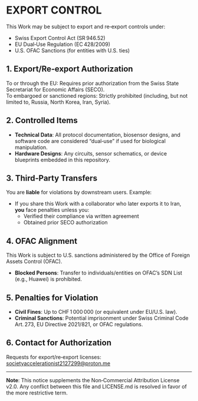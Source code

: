 # EXPORT CONTROL

This Work may be subject to export and re‑export controls under:

- Swiss Export Control Act (SR 946.52)  
- EU Dual‑Use Regulation (EC 428/2009)  
- U.S. OFAC Sanctions (for entities with U.S. ties)  

## 1. Export/Re‑export Authorization  
To or through the EU: Requires prior authorization from the Swiss State Secretariat for Economic Affairs (SECO).  
To embargoed or sanctioned regions: Strictly prohibited (including, but not limited to, Russia, North Korea, Iran, Syria).  

## 2. Controlled Items  
- **Technical Data**: All protocol documentation, biosensor designs, and software code are considered “dual‑use” if used for biological manipulation.  
- **Hardware Designs**: Any circuits, sensor schematics, or device blueprints embedded in this repository.  

## 3. Third‑Party Transfers  
You are **liable** for violations by downstream users. Example:  
- If you share this Work with a collaborator who later exports it to Iran, **you** face penalties unless you:  
  - Verified their compliance via written agreement  
  - Obtained prior SECO authorization  

## 4. OFAC Alignment  
This Work is subject to U.S. sanctions administered by the Office of Foreign Assets Control (OFAC).  
- **Blocked Persons**: Transfer to individuals/entities on OFAC’s SDN List (e.g., Huawei) is prohibited.  

## 5. Penalties for Violation  
- **Civil Fines**: Up to CHF 1 000 000 (or equivalent under EU/U.S. law).  
- **Criminal Sanctions**: Potential imprisonment under Swiss Criminal Code Art. 273, EU Directive 2021/821, or OFAC regulations.  

## 6. Contact for Authorization  
Requests for export/re‑export licenses:  
societyaccelerationist2127299@proton.me  

---

**Note**: This notice supplements the Non‑Commercial Attribution License v2.0. Any conflict between this file and LICENSE.md is resolved in favor of the more restrictive term.
